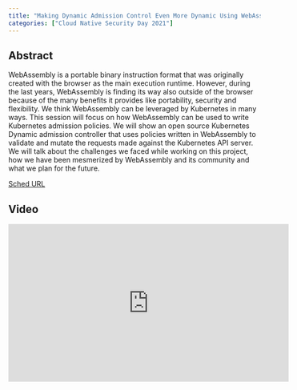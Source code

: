 ```yaml
---
title: "Making Dynamic Admission Control Even More Dynamic Using WebAssembly - Flavio Castelli & Rafael Fernández López, SUSE"
categories: ["Cloud Native Security Day 2021"]
---
```


## Abstract

WebAssembly is a portable binary instruction format that was originally created with the browser as the main execution runtime. However, during the last years, WebAssembly is finding its way also outside of the browser because of the many benefits it provides like portability, security and flexibility. We think WebAssembly can be leveraged by Kubernetes in many ways. This session will focus on how WebAssembly can be used to write Kubernetes admission policies. We will show an open source Kubernetes Dynamic admission controller that uses policies written in WebAssembly to validate and mutate the requests made against the Kubernetes API server. We will talk about the challenges we faced while working on this project, how we have been mesmerized by WebAssembly and its community and what we plan for the future.

[Sched URL](https://cnsecuritydayeu21.sched.com/event/5e120bde8a8ba15399be2fa4b600d0ac)

## Video

<iframe width='560' height='315' src='https://www.youtube.com/embed/Bhw5Qi78jj8' frameborder='0' allow='accelerometer; autoplay; encrypted-media; gyroscope; picture-in-picture' allowfullscreen></iframe>

